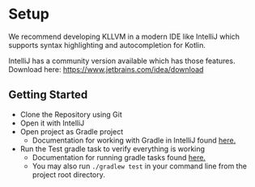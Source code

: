 # Setup

We recommend developing KLLVM in a modern IDE like IntelliJ which supports syntax highlighting and autocompletion for Kotlin.

IntelliJ has a community version available which has those features. Download here: https://www.jetbrains.com/idea/download

## Getting Started

- Clone the Repository using Git
- Open it with IntelliJ
- Open project as Gradle project
    - Documentation for working with Gradle in IntelliJ found [here.](https://www.jetbrains.com/help/idea/work-with-gradle-projects.html)
- Run the Test gradle task to verify everything is working
    - Documentation for running gradle tasks found [here.](https://www.jetbrains.com/help/idea/work-with-gradle-tasks.html)
    - You may also run `./gradlew test` in your command line from the project root directory.
